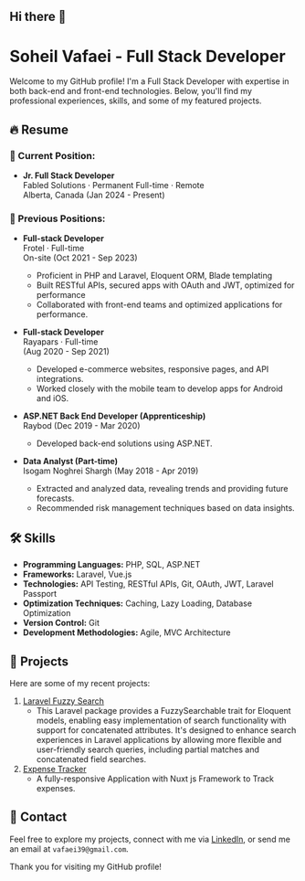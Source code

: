 ## Hi there 👋

# Soheil Vafaei - Full Stack Developer

Welcome to my GitHub profile! I'm a Full Stack Developer with expertise in both back-end and front-end technologies. Below, you'll find my professional experiences, skills, and some of my featured projects.

## 🔥 Resume

### 💼 Current Position:
- **Jr. Full Stack Developer**  
  Fabled Solutions · Permanent Full-time · Remote  
  Alberta, Canada (Jan 2024 - Present)

### 💼 Previous Positions:
- **Full-stack Developer**  
  Frotel · Full-time  
  On-site (Oct 2021 - Sep 2023)  
  - Proficient in PHP and Laravel, Eloquent ORM, Blade templating  
  - Built RESTful APIs, secured apps with OAuth and JWT, optimized for performance  
  - Collaborated with front-end teams and optimized applications for performance.

- **Full-stack Developer**  
  Rayapars · Full-time  
  (Aug 2020 - Sep 2021)  
  - Developed e-commerce websites, responsive pages, and API integrations.  
  - Worked closely with the mobile team to develop apps for Android and iOS.

- **ASP.NET Back End Developer (Apprenticeship)**  
  Raybod (Dec 2019 - Mar 2020)  
  - Developed back-end solutions using ASP.NET.

- **Data Analyst (Part-time)**  
  Isogam Noghrei Shargh (May 2018 - Apr 2019)  
  - Extracted and analyzed data, revealing trends and providing future forecasts.
  - Recommended risk management techniques based on data insights.

## 🛠️ Skills

- **Programming Languages:** PHP, SQL, ASP.NET
- **Frameworks:** Laravel, Vue.js
- **Technologies:** API Testing, RESTful APIs, Git, OAuth, JWT, Laravel Passport
- **Optimization Techniques:** Caching, Lazy Loading, Database Optimization
- **Version Control:** Git
- **Development Methodologies:** Agile, MVC Architecture

## 🚀 Projects

Here are some of my recent projects:
1. [Laravel Fuzzy Search]([https://github.com/your-repo/project-1](https://github.com/soliyer/laravel-fuzzy-search))
   - This Laravel package provides a FuzzySearchable trait for Eloquent models, enabling easy implementation of search functionality with support for concatenated attributes. It's designed to enhance search experiences in Laravel applications by allowing more flexible and user-friendly search queries, including partial matches and concatenated field searches.
2. [Expense Tracker]([https://github.com/your-repo/project-2](https://github.com/soliyer/Expense_Tracker))
   - A fully-responsive Application with Nuxt js Framework to Track expenses.

## 🔗 Contact

Feel free to explore my projects, connect with me via [LinkedIn]([https://linkedin.com/in/yourprofile](https://www.linkedin.com/in/soheil-vafaei/)), or send me an email at `vafaei39@gmail.com`.

Thank you for visiting my GitHub profile!

